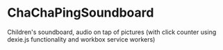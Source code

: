 # ChaChaPingSoundboard

Children's soundboard, audio on tap of pictures (with click counter using dexie.js functionality and workbox service workers)

